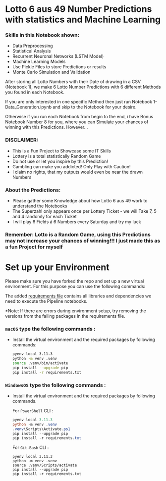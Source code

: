 # Lotto 6 aus 49 Number Predictions with statistics and Machine Learning

### Skills in this Notebook shown:
- Data Preprocessing
- Statistical Analysis
- Recurrent Neuronal Networks (LSTM Model)
- Machine Learning Models
- Use Pickle Files to store Predictions or results
- Monte Carlo Simulation and Validation

After storing all Lotto Numbers with their Date of drawing in a CSV (Notebook 1), we make 6 Lotto Number Predictions with 6 different Methods you found in each Notebook. 

If you are only interested in one specific Method then just run Notebook 1-Data_Generation.ipynb and skip to the Notebook for your desire.

Otherwise if you run each Notebook from begin to the end, i have Bonus Notebook Number 8 for you, where you can Simulate your chances of winning with this Predictions. 
However...


### DISCLAIMER:
- This is a Fun Project to Showcase some IT Skills
- Lottery is a total statistically Random Game
- Do not use or let you inspire by this Prediction!
- Gambling can make you addicted! Only Play with Caution!
- I claim no rights, that my outputs would even be near the drawn Numbers

### About the Predictions:
- Please gather some Knowledge about how Lotto 6 aus 49 work to understand the Notebooks
- The Superzahl only appears once per Lottery Ticket - we will Take 7, 5 and 4 randomly for each Ticket
- I will play 6 Fields á 6 Numbers every Saturday and try my luck

### Remember: Lotto is a Random Game, using this Predictions may not increase your chances of winning!!! I just made this as a fun Project for myself


# Set up your Environment

Please make sure you have forked the repo and set up a new virtual environment. For this purpose you can use the following commands:

The added [requirements file](requirements.txt) contains all libraries and dependencies we need to execute the Pipeline notebooks.

*Note: If there are errors during environment setup, try removing the versions from the failing packages in the requirements file. 

### **`macOS`** type the following commands : 


- Install the virtual environment and the required packages by following commands:

    ```BASH
    pyenv local 3.11.3
    python -m venv .venv
    source .venv/bin/activate
    pip install --upgrade pip
    pip install -r requirements.txt
    ```
### **`WindowsOS`** type the following commands :

- Install the virtual environment and the required packages by following commands.

   For `PowerShell` CLI :

    ```PowerShell
    pyenv local 3.11.3
    python -m venv .venv
    .venv\Scripts\Activate.ps1
    pip install --upgrade pip
    pip install -r requirements.txt
    ```

    For `Git-Bash` CLI :
    ```
    pyenv local 3.11.3
    python -m venv .venv
    source .venv/Scripts/activate
    pip install --upgrade pip
    pip install -r requirements.txt
    ```